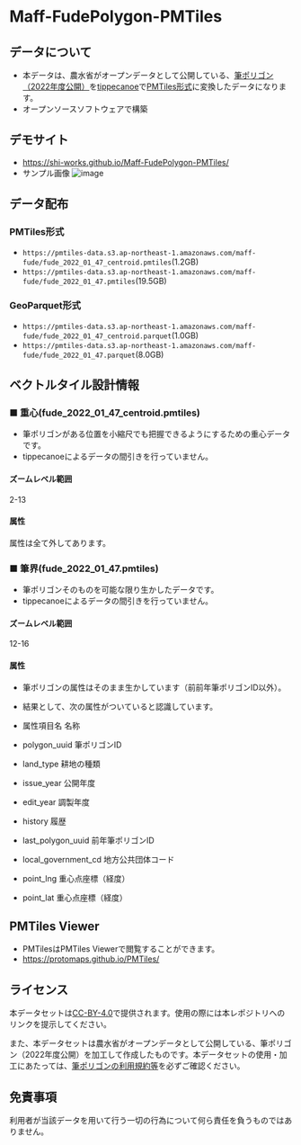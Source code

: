 # Maff-FudePolygon-PMTiles

## データについて
- 本データは、農水省がオープンデータとして公開している、[筆ポリゴン（2022年度公開）](https://www.maff.go.jp/j/tokei/porigon/)を[tippecanoe](https://github.com/felt/tippecanoe)で[PMTiles形式](https://github.com/protomaps/PMTiles)に変換したデータになります。
- オープンソースソフトウェアで構築

## デモサイト
- https://shi-works.github.io/Maff-FudePolygon-PMTiles/
- サンプル画像
![image](https://user-images.githubusercontent.com/71203808/227701862-d0b34585-7b7e-47b6-bbfc-422752494cd7.png)

## データ配布
### PMTiles形式
- `https://pmtiles-data.s3.ap-northeast-1.amazonaws.com/maff-fude/fude_2022_01_47_centroid.pmtiles`(1.2GB)
- `https://pmtiles-data.s3.ap-northeast-1.amazonaws.com/maff-fude/fude_2022_01_47.pmtiles`(19.5GB)
### GeoParquet形式
- `https://pmtiles-data.s3.ap-northeast-1.amazonaws.com/maff-fude/fude_2022_01_47_centroid.parquet`(1.0GB)
- `https://pmtiles-data.s3.ap-northeast-1.amazonaws.com/maff-fude/fude_2022_01_47.parquet`(8.0GB)

## ベクトルタイル設計情報
### ■ 重心(fude_2022_01_47_centroid.pmtiles)
- 筆ポリゴンがある位置を小縮尺でも把握できるようにするための重心データです。
- tippecanoeによるデータの間引きを行っていません。

#### ズームレベル範囲
2-13

#### 属性
属性は全て外してあります。

### ■ 筆界(fude_2022_01_47.pmtiles)
- 筆ポリゴンそのものを可能な限り生かしたデータです。
- tippecanoeによるデータの間引きを行っていません。

#### ズームレベル範囲
12-16

#### 属性
- 筆ポリゴンの属性はそのまま生かしています（前前年筆ポリゴンID以外）。
- 結果として、次の属性がついていると認識しています。

- 属性項目名 名称
- polygon_uuid 筆ポリゴンID
- land_type 耕地の種類
- issue_year 公開年度
- edit_year 調製年度
- history 履歴
- last_polygon_uuid 前年筆ポリゴンID
- local_government_cd 地方公共団体コード
- point_lng 重心点座標（経度）
- point_lat 重心点座標（経度）

## PMTiles Viewer
- PMTilesはPMTiles Viewerで閲覧することができます。
- https://protomaps.github.io/PMTiles/

## ライセンス
本データセットは[CC-BY-4.0](https://github.com/shi-works/Maff-FudePolygon-PMTiles/blob/main/LICENSE)で提供されます。使用の際には本レポジトリへのリンクを提示してください。

また、本データセットは農水省がオープンデータとして公開している、筆ポリゴン（2022年度公開）を加工して作成したものです。本データセットの使用・加工にあたっては、[筆ポリゴンの利用規約等](https://www.maff.go.jp/j/tokei/porigon/)を必ずご確認ください。

## 免責事項
利用者が当該データを用いて行う一切の行為について何ら責任を負うものではありません。
